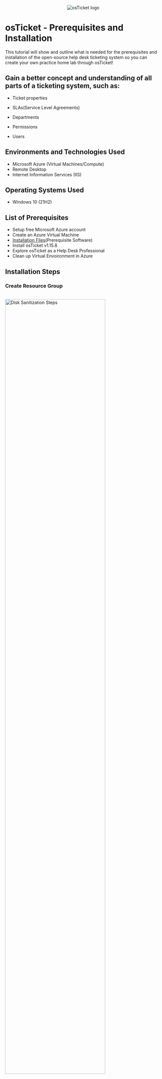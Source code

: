<p align="center">
<img src="https://i.imgur.com/Clzj7Xs.png" alt="osTicket logo"/>
</p>

<h1>osTicket - Prerequisites and Installation</h1>
This tutorial will show and outline what is needed for the prerequisites and installation of the open-source help desk ticketing system so you can create your own practice home lab through osTicket!<br />


<h2>Gain a better concept and understanding of all parts of a ticketing system, such as:</h2>

- Ticket properties

- SLAs(Service Level Agreements)

- Departments

- Permissions

- Users


<h2>Environments and Technologies Used</h2>

- Microsoft Azure (Virtual Machines/Compute)
- Remote Desktop
- Internet Information Services (IIS)

<h2>Operating Systems Used </h2>

- Windows 10</b> (21H2)

<h2>List of Prerequisites</h2>

- Setup free Microsoft Azure account
- Create an Azure Virtual Machine
- [Installation Files](https://drive.google.com/drive/u/1/folders/1APMfNyfNzcxZC6EzdaNfdZsUwxWYChf6)(Prerequisite Software)
- Install osTicket v1.15.8
- Explore osTicket as a Help Desk Professional
- Clean up Virtual Envoironment in Azure

<h2>Installation Steps</h2>


<h3 align="left">Create Resource Group</h3>
<br />
<img src="https://i.imgur.com/SnVwg9E.png" height="80%" width="80%" alt="Disk Sanitization Steps"/>
<br />
<img src="https://i.imgur.com/CgOMdiy.png" height="80%" width="80%" alt="Disk Sanitization Steps"/>
<br />
<h3 align="left">Create Virutal Machine in Azure</h3>

<p>
<img src="" height="80%" width="80%" alt="Disk Sanitization Steps"/>
</p>
<p>
Create an Azure Virtual Machine (Windows 10 (21H2) Operating System, 2-4vCPUs recommended)
</p>
<br />

<p>
<img src="https://i.imgur.com/HWichuS.png" height="80%" width="80%" alt="Disk Sanitization Steps"/>
</p>
<p>
Text
</p>
<br />

<p>
<img src="https://i.imgur.com/t7lXC28.png" height="80%" width="80%" alt="Disk Sanitization Steps"/>
</p>
<p>
Text
</p>
<br />

<p>
<img src="https://i.imgur.com/7SkEEEr.png" height="80%" width="80%" alt="Disk Sanitization Steps"/>
</p>
<p>
Text
</p>
<br />

<p>
<img src="https://i.imgur.com/5eCSrgL.png" height="80%" width="80%" alt="Disk Sanitization Steps"/>
</p>
<p>
Text
</p>
<br />

<p>
<img src="https://i.imgur.com/x9AtwGG.png" height="80%" width="80%" alt="Disk Sanitization Steps"/>
</p>
<p>
Text
</p>
<br />

<p>
<img src="https://i.imgur.com/VkBhzXX.png" height="80%" width="80%" alt="Disk Sanitization Steps"/>
</p>
<p>
Text
</p>
<br />

<p>
<img src="https://i.imgur.com/5jejWgu.png" height="80%" width="80%" alt="Disk Sanitization Steps"/>
</p>
<p>
Text
</p>
<br />

<h3 align="left">Connect to your Virtual Machine via (RDP) Remote Desktop</h3>

<p>
<img src="https://i.imgur.com/85t986Z.png" height="80%" width="80%" alt="Disk Sanitization Steps"/>
</p>
<p>

<h3 align="left">Install | Enable IIS in Windows (Internet Information Services)</h3>
</p>
<br />

</p>
<p>
Text
</p>
<br/>

<img src="" height="80%" width="80%" alt="Disk Sanitization Steps"/>
Text


<img src="" height="80%" width="80%" alt="Disk Sanitization Steps"/>
Text


<img src="" height="80%" width="80%" alt="Disk Sanitization Steps"/>
Text


<img src="" height="80%" width="80%" alt="Disk Sanitization Steps"/>
